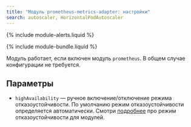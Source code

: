 ```yaml
---
title: "Модуль prometheus-metrics-adapter: настройки"
search: autoscaler, HorizontalPodAutoscaler 
---
```


{% include module-alerts.liquid %}

{% include module-bundle.liquid %}

Модуль работает, если включен модуль `prometheus`. В общем случае конфигурации не требуется.

## Параметры

* `highAvailability` — ручное включение/отключение режима отказоустойчивости. По умолчанию режим отказоустойчивости определяется автоматически. Смотри [подробнее](../../deckhouse-configure-global.html#параметры) про режим отказоустойчивости для модулей.

